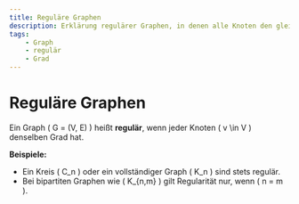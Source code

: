 ```yaml
---
title: Reguläre Graphen
description: Erklärung regulärer Graphen, in denen alle Knoten den gleichen Grad besitzen – ein wichtiges Konzept in der Graphentheorie.
tags:
    - Graph
    - regulär
    - Grad
---
```


# Reguläre Graphen

Ein Graph \( G = (V, E) \) heißt **regulär**, wenn jeder Knoten \( v \in V \) denselben Grad hat.

**Beispiele:**
- Ein Kreis \( C_n \) oder ein vollständiger Graph \( K_n \) sind stets regulär.
- Bei bipartiten Graphen wie \( K_{n,m} \) gilt Regularität nur, wenn \( n = m \).

